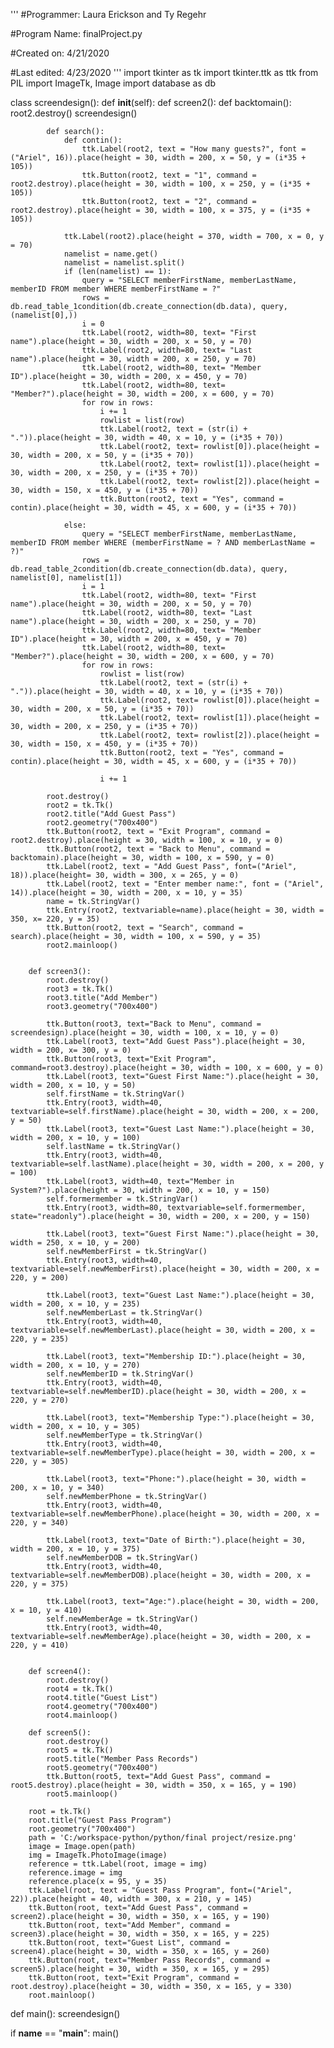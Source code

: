 '''
#Programmer: Laura Erickson and Ty Regehr

#Program Name: finalProject.py

#Created on: 4/21/2020

#Last edited: 4/23/2020
'''
import tkinter as tk
import tkinter.ttk as ttk
from PIL import ImageTk, Image
import database as db

class screendesign():
    def __init__(self):
        def screen2():
            def backtomain():
                root2.destroy()
                screendesign()
                
            def search():
                def contin():
                    ttk.Label(root2, text = "How many guests?", font = ("Ariel", 16)).place(height = 30, width = 200, x = 50, y = (i*35 + 105))
                    ttk.Button(root2, text = "1", command = root2.destroy).place(height = 30, width = 100, x = 250, y = (i*35 + 105))
                    ttk.Button(root2, text = "2", command = root2.destroy).place(height = 30, width = 100, x = 375, y = (i*35 + 105))
                    
                ttk.Label(root2).place(height = 370, width = 700, x = 0, y = 70)
                namelist = name.get()
                namelist = namelist.split()
                if (len(namelist) == 1): 
                    query = "SELECT memberFirstName, memberLastName, memberID FROM member WHERE memberFirstName = ?"
                    rows = db.read_table_1condition(db.create_connection(db.data), query, (namelist[0],))
                    i = 0
                    ttk.Label(root2, width=80, text= "First name").place(height = 30, width = 200, x = 50, y = 70)
                    ttk.Label(root2, width=80, text= "Last name").place(height = 30, width = 200, x = 250, y = 70)
                    ttk.Label(root2, width=80, text= "Member ID").place(height = 30, width = 200, x = 450, y = 70)
                    ttk.Label(root2, width=80, text= "Member?").place(height = 30, width = 200, x = 600, y = 70)
                    for row in rows:
                        i += 1
                        rowlist = list(row)
                        ttk.Label(root2, text = (str(i) + ".")).place(height = 30, width = 40, x = 10, y = (i*35 + 70))
                        ttk.Label(root2, text= rowlist[0]).place(height = 30, width = 200, x = 50, y = (i*35 + 70))
                        ttk.Label(root2, text= rowlist[1]).place(height = 30, width = 200, x = 250, y = (i*35 + 70))
                        ttk.Label(root2, text= rowlist[2]).place(height = 30, width = 150, x = 450, y = (i*35 + 70))
                        ttk.Button(root2, text = "Yes", command = contin).place(height = 30, width = 45, x = 600, y = (i*35 + 70))
            
                else:
                    query = "SELECT memberFirstName, memberLastName, memberID FROM member WHERE (memberFirstName = ? AND memberLastName = ?)"
                    rows = db.read_table_2condition(db.create_connection(db.data), query, namelist[0], namelist[1])
                    i = 1
                    ttk.Label(root2, width=80, text= "First name").place(height = 30, width = 200, x = 50, y = 70)
                    ttk.Label(root2, width=80, text= "Last name").place(height = 30, width = 200, x = 250, y = 70)
                    ttk.Label(root2, width=80, text= "Member ID").place(height = 30, width = 200, x = 450, y = 70)
                    ttk.Label(root2, width=80, text= "Member?").place(height = 30, width = 200, x = 600, y = 70)
                    for row in rows:
                        rowlist = list(row)
                        ttk.Label(root2, text = (str(i) + ".")).place(height = 30, width = 40, x = 10, y = (i*35 + 70))
                        ttk.Label(root2, text= rowlist[0]).place(height = 30, width = 200, x = 50, y = (i*35 + 70))
                        ttk.Label(root2, text= rowlist[1]).place(height = 30, width = 200, x = 250, y = (i*35 + 70))
                        ttk.Label(root2, text= rowlist[2]).place(height = 30, width = 150, x = 450, y = (i*35 + 70))
                        ttk.Button(root2, text = "Yes", command = contin).place(height = 30, width = 45, x = 600, y = (i*35 + 70))
            
                        i += 1
            
            root.destroy()
            root2 = tk.Tk()
            root2.title("Add Guest Pass")
            root2.geometry("700x400")
            ttk.Button(root2, text = "Exit Program", command = root2.destroy).place(height = 30, width = 100, x = 10, y = 0)
            ttk.Button(root2, text = "Back to Menu", command = backtomain).place(height = 30, width = 100, x = 590, y = 0)
            ttk.Label(root2, text = "Add Guest Pass", font=("Ariel", 18)).place(height= 30, width = 300, x = 265, y = 0)
            ttk.Label(root2, text = "Enter member name:", font = ("Ariel", 14)).place(height = 30, width = 200, x = 10, y = 35)
            name = tk.StringVar()
            ttk.Entry(root2, textvariable=name).place(height = 30, width = 350, x= 220, y = 35)
            ttk.Button(root2, text = "Search", command = search).place(height = 30, width = 100, x = 590, y = 35)
            root2.mainloop()
         
            
        def screen3():
            root.destroy()
            root3 = tk.Tk()
            root3.title("Add Member")
            root3.geometry("700x400")   
            
            ttk.Button(root3, text="Back to Menu", command = screendesign).place(height = 30, width = 100, x = 10, y = 0)
            ttk.Label(root3, text="Add Guest Pass").place(height = 30, width = 200, x= 300, y = 0)
            ttk.Button(root3, text="Exit Program", command=root3.destroy).place(height = 30, width = 100, x = 600, y = 0)
            ttk.Label(root3, text="Guest First Name:").place(height = 30, width = 200, x = 10, y = 50)
            self.firstName = tk.StringVar()
            ttk.Entry(root3, width=40, textvariable=self.firstName).place(height = 30, width = 200, x = 200, y = 50)
            ttk.Label(root3, text="Guest Last Name:").place(height = 30, width = 200, x = 10, y = 100)
            self.lastName = tk.StringVar()
            ttk.Entry(root3, width=40, textvariable=self.lastName).place(height = 30, width = 200, x = 200, y = 100)
            ttk.Label(root3, width=40, text="Member in System?").place(height = 30, width = 200, x = 10, y = 150)
            self.formermember = tk.StringVar()
            ttk.Entry(root3, width=80, textvariable=self.formermember, state="readonly").place(height = 30, width = 200, x = 200, y = 150)
            
            ttk.Label(root3, text="Guest First Name:").place(height = 30, width = 250, x = 10, y = 200)
            self.newMemberFirst = tk.StringVar()
            ttk.Entry(root3, width=40, textvariable=self.newMemberFirst).place(height = 30, width = 200, x = 220, y = 200)   
         
            ttk.Label(root3, text="Guest Last Name:").place(height = 30, width = 200, x = 10, y = 235)
            self.newMemberLast = tk.StringVar()
            ttk.Entry(root3, width=40, textvariable=self.newMemberLast).place(height = 30, width = 200, x = 220, y = 235)   
            
            ttk.Label(root3, text="Membership ID:").place(height = 30, width = 200, x = 10, y = 270)
            self.newMemberID = tk.StringVar()
            ttk.Entry(root3, width=40, textvariable=self.newMemberID).place(height = 30, width = 200, x = 220, y = 270)   
         
            ttk.Label(root3, text="Membership Type:").place(height = 30, width = 200, x = 10, y = 305)
            self.newMemberType = tk.StringVar()
            ttk.Entry(root3, width=40, textvariable=self.newMemberType).place(height = 30, width = 200, x = 220, y = 305)   
         
            ttk.Label(root3, text="Phone:").place(height = 30, width = 200, x = 10, y = 340)
            self.newMemberPhone = tk.StringVar()
            ttk.Entry(root3, width=40, textvariable=self.newMemberPhone).place(height = 30, width = 200, x = 220, y = 340)   
            
            ttk.Label(root3, text="Date of Birth:").place(height = 30, width = 200, x = 10, y = 375)
            self.newMemberDOB = tk.StringVar()
            ttk.Entry(root3, width=40, textvariable=self.newMemberDOB).place(height = 30, width = 200, x = 220, y = 375)   
         
            ttk.Label(root3, text="Age:").place(height = 30, width = 200, x = 10, y = 410)
            self.newMemberAge = tk.StringVar()
            ttk.Entry(root3, width=40, textvariable=self.newMemberAge).place(height = 30, width = 200, x = 220, y = 410)   
            
            
        def screen4():
            root.destroy()
            root4 = tk.Tk()
            root4.title("Guest List")
            root4.geometry("700x400")
            root4.mainloop()
                
        def screen5():
            root.destroy()
            root5 = tk.Tk()
            root5.title("Member Pass Records")
            root5.geometry("700x400")
            ttk.Button(root5, text="Add Guest Pass", command = root5.destroy).place(height = 30, width = 350, x = 165, y = 190)
            root5.mainloop()
             
        root = tk.Tk()
        root.title("Guest Pass Program")
        root.geometry("700x400")  
        path = 'C:/workspace-python/python/final project/resize.png' 
        image = Image.open(path)
        img = ImageTk.PhotoImage(image)
        reference = ttk.Label(root, image = img)
        reference.image = img
        reference.place(x = 95, y = 35)
        ttk.Label(root, text = "Guest Pass Program", font=("Ariel", 22)).place(height = 40, width = 300, x = 210, y = 145)
        ttk.Button(root, text="Add Guest Pass", command = screen2).place(height = 30, width = 350, x = 165, y = 190)
        ttk.Button(root, text="Add Member", command = screen3).place(height = 30, width = 350, x = 165, y = 225)
        ttk.Button(root, text="Guest List", command = screen4).place(height = 30, width = 350, x = 165, y = 260)
        ttk.Button(root, text="Member Pass Records", command = screen5).place(height = 30, width = 350, x = 165, y = 295)
        ttk.Button(root, text="Exit Program", command = root.destroy).place(height = 30, width = 350, x = 165, y = 330)
        root.mainloop()
            
def main():
    screendesign()
    
if __name__ == "__main__":
    main()
